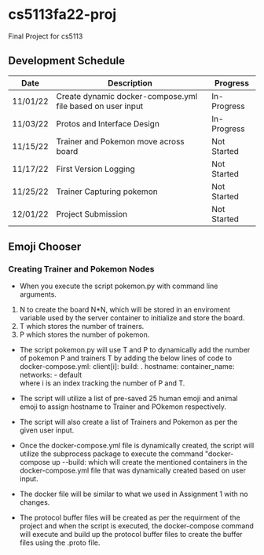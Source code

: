 # cs5113fa22-proj
Final Project for cs5113


## Development Schedule

|Date|Description|Progress|
|-----|-----|------|
|11/01/22|Create dynamic docker-compose.yml file based on user input|In-Progress|
|11/03/22|Protos and Interface Design|In-Progress|
|11/15/22|Trainer and Pokemon move across board|Not Started|
|11/17/22|First Version Logging|Not Started|
|11/25/22|Trainer Capturing pokemon|Not Started|
|12/01/22|Project Submission|Not Started|


## Emoji Chooser

### Creating Trainer and Pokemon Nodes

- When you execute the script pokemon.py with command line arguments.
1. N to create the board N\*N, which will be stored in an enviroment variable used by the server container to initialize and store the board.
2. T which stores the number of trainers.
3. P which stores the number of pokemon.

- The script pokemon.py will use T and P to dynamically add the number of pokemon P and trainers T by adding the below lines of code to docker-compose.yml:
client[i]:
    build: .
    hostname: <emoji>
    container_name: <emoji>
    networks:
      - default  
where i is an index tracking the number of P and T.

- The script will utilize a list of pre-saved 25 human emoji and animal emoji to assign hostname to Trainer and POkemon respectively.

- The script will also create a list of Trainers and Pokemon as per the given user input. 

- Once the docker-compose.yml file is dynamically created, the script will utilize the subprocess package to execute the command "docker-compose up --build: which will create the mentioned containers in the docker-compose.yml file that was dynamically created based on user input.

- The docker file will be similar to what we used in Assignment 1 with no changes.

- The protocol buffer files will be created as per the requirment of the project and when the script is executed, the docker-compose command will execute and build up the protocol buffer files to create the buffer files using the .proto file.
